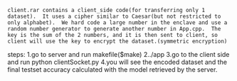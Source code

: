 	client.rar contains a client_side code(for transferring only 1 dataset).  It uses a cipher similar to Caesar(but not restricted to only alphabet).  We hard code a large number in the enclave and use a random number generator to generate another number in App.cpp.  The key is the sum of the 2 numbers, and it is then sent to client, so client will use the key to encrypt the dataset.(symmetric encryption)
steps:
1.go to server and run makefile($make)
2../app
3.go to the client side and run python clientSocket.py
4.you will see the encoded dataset and the final testset accuracy calculated with the model retrieved by the server.